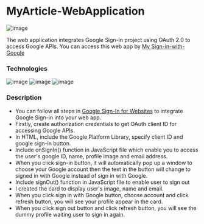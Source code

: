 # MyArticle-WebApplication
![image](https://github.com/firstneverrest/Sign-in-with-Google/blob/master/sign-in-with-google-thumbnail.jpg)

The web application integrates Google Sign-in project using OAuth 2.0 to access Google APIs.
You can access this web app by [My Sign-in-with-Google](https://firstneverrest.github.io/Sign-in-with-Google/)

### Technologies
![image](https://img.shields.io/badge/HTML5-E34F26?style=for-the-badge&logo=html5&logoColor=white)
![image](https://img.shields.io/badge/CSS3-1572B6?style=for-the-badge&logo=css3&logoColor=white)
![image](https://img.shields.io/badge/JavaScript-F7DF1E?style=for-the-badge&logo=javascript&logoColor=black)

### Description
- You can follow all steps in [Google Sign-In for Websites](https://developers.google.com/identity/sign-in/web/sign-in) to integrate Google Sign-in into your web app.
- Firstly, create authorization credentials to get OAuth client ID for accessing Google APIs.
- In HTML, include the Google Platform Library, specify client ID and google sign-in button.
- Include onSignIn() function in JavaScript file which enable you to access the user's google ID, name, profile image and email address.
- When you click sign-in button, it will automatically pop up a window to choose your Google account then the text in the button will change to signed in with Google instead of sign in with Google.
- Include signOut() function in JavaScript file to enable user to sign out
- I created the card to display user's image, name and email.
- When you click sign in with Google button, choose account and click refresh button, you will see your profile appear in the card.
- When you click sign out button and click refresh button, you will see the dummy profile waiting user to sign in again.
